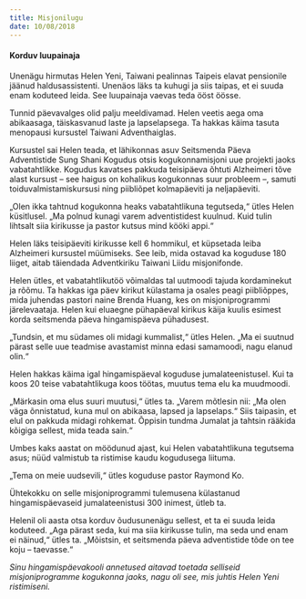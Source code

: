 ```yaml
---
title: Misjonilugu
date: 10/08/2018
---
```


#### Korduv luupainaja

Unenägu hirmutas Helen Yeni, Taiwani pealinnas Taipeis elavat pensionile
jäänud haldusassistenti. Unenäos läks ta kuhugi ja siis taipas, et ei suuda enam
koduteed leida. See luupainaja vaevas teda ööst öösse.

Tunnid päevavalges olid palju meeldivamad. Helen veetis aega oma abikaasaga,
täiskasvanud laste ja lapselapsega. Ta hakkas käima tasuta menopausi
kursustel Taiwani Adventhaiglas.

Kursustel sai Helen teada, et lähikonnas asuv Seitsmenda Päeva Adventistide
Sung Shani Kogudus otsis kogukonnamisjoni uue projekti jaoks vabatahtlikke.
Kogudus kavatses pakkuda teisipäeva õhtuti Alzheimeri tõve alast kursust – see
haigus on kohalikus kogukonnas suur probleem –, samuti toiduvalmistamiskursusi
ning piibliõpet kolmapäeviti ja neljapäeviti.

„Olen ikka tahtnud kogukonna heaks vabatahtlikuna tegutseda,“ ütles Helen
küsitlusel. „Ma polnud kunagi varem adventistidest kuulnud. Kuid tulin lihtsalt
siia kirikusse ja pastor kutsus mind kööki appi.“

Helen läks teisipäeviti kirikusse kell 6 hommikul, et küpsetada leiba Alzheimeri
kursustel müümiseks. See leib, mida ostavad ka koguduse 180 liiget, aitab täiendada
Adventkiriku Taiwani Liidu misjonifonde.

Helen ütles, et vabatahtlikutöö võimaldas tal uutmoodi tajuda kordaminekut
ja rõõmu. Ta hakkas iga päev kirikut külastama ja osales peagi piibliõppes, mida
juhendas pastori naine Brenda Huang, kes on misjoniprogrammi järelevaataja.
Helen kui eluaegne pühapäeval kirikus käija kuulis esimest korda seitsmenda
päeva hingamispäeva pühadusest.

„Tundsin, et mu südames oli midagi kummalist,“ ütles Helen. „Ma ei suutnud
pärast selle uue teadmise avastamist minna edasi samamoodi, nagu elanud olin.“

Helen hakkas käima igal hingamispäeval koguduse jumalateenistusel. Kui
ta koos 20 teise vabatahtlikuga koos töötas, muutus tema elu ka muudmoodi.

„Märkasin oma elus suuri muutusi,“ ütles ta. „Varem mõtlesin nii: „Ma olen väga
õnnistatud, kuna mul on abikaasa, lapsed ja lapselaps.“ Siis taipasin, et elul on
pakkuda midagi rohkemat. Õppisin tundma Jumalat ja tahtsin rääkida kõigiga
sellest, mida teada sain.“

Umbes kaks aastat on möödunud ajast, kui Helen vabatahtlikuna tegutsema
asus; nüüd valmistub ta ristimise kaudu kogudusega liituma.

„Tema on meie uudsevili,“ ütles koguduse pastor Raymond Ko.

Ühtekokku on selle misjoniprogrammi tulemusena külastanud
hingamispäevaseid jumalateenistusi 300 inimest, ütleb ta.

Helenil oli aasta otsa korduv õudusunenägu sellest, et ta ei
suuda leida koduteed. „Aga pärast seda, kui ma siia kirikusse
tulin, ma seda und enam ei näinud,“ ütles ta. „Mõistsin, et seitsmenda
päeva adventistide tõde on tee koju – taevasse.“

_Sinu hingamispäevakooli annetused aitavad toetada selliseid
misjoniprogramme kogukonna jaoks, nagu oli see, mis juhtis Helen
Yeni ristimiseni._
